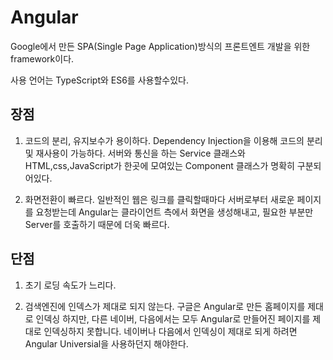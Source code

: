 # Angular
Google에서 만든 SPA(Single Page Application)방식의 프론트엔트 개발을 위한 framework이다.

사용 언어는 TypeScript와 ES6를 사용할수있다.

## 장점
1. 코드의 분리, 유지보수가 용이하다.
    Dependency Injection을 이용해 코드의 분리 및 재사용이 가능하다.
    서버와 통신을 하는 Service 클래스와 HTML,css,JavaScript가 한곳에 모여있는 Component 클래스가 명확히 구분되어있다.
   
2. 화면전환이 빠르다.
    일반적인 웹은 링크를 클릭할때마다 서버로부터 새로운 페이지를 요청받는데 
    Angular는 클라이언트 측에서 화면을 생성해내고, 필요한 부분만 Server를 호출하기 때문에 더욱 빠르다.

## 단점
1. 초기 로딩 속도가 느리다.

2. 검색엔진에 인덱스가 제대로 되지 않는다.
    구글은 Angular로 만든 홈페이지를 제대로 인덱싱 하지만, 다른 네이버, 다음에서는 모두 Angular로 만들어진 페이지를 제대로 인덱싱하지 못합니다.
    네이버나 다음에서 인덱싱이 제대로 되게 하려면 Angular Universial을 사용하던지 해야한다.
